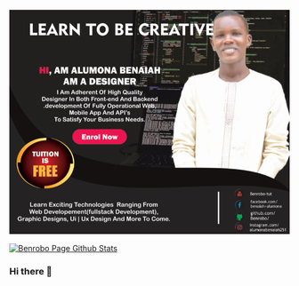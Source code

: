 ![alt text](https://github.com/Benrobo/Profile-Image/blob/main/Screenshot%20(190).png)

[![Benrobo Page Github Stats](https://github-readme-stats.vercel.app/api?username=benrobo&show_icons=true&theme=dracula)](https://github.com/benrobo/github-readme-stats)

### Hi there 👋

<!--
**Benrobo/Benrobo** is a ✨ _special_ ✨ repository because its `README.md` (this file) appears on your GitHub profile.


Here are some ideas to get you started:

- 🔭 I’m currently working on ...
- 🌱 I’m currently learning ...
- 👯 I’m looking to collaborate on ...
- 🤔 I’m looking for help with ...
- 💬 Ask me about ...
- 📫 How to reach me: ...
- 😄 Pronouns: ...
- ⚡ Fun fact: ...
-->
